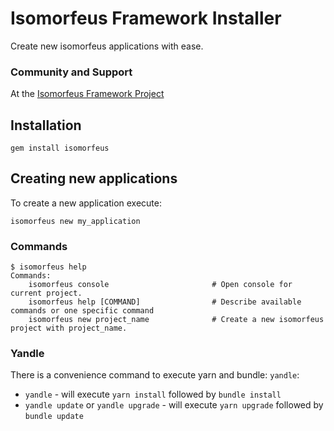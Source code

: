# Isomorfeus Framework Installer

Create new isomorfeus applications with ease.

### Community and Support
At the [Isomorfeus Framework Project](http://isomorfeus.com) 

## Installation
```shell script
gem install isomorfeus
```

## Creating new applications
To create a new application execute:
```shell script
isomorfeus new my_application
```

### Commands
```shell script
$ isomorfeus help
Commands:
    isomorfeus console                       # Open console for current project.
    isomorfeus help [COMMAND]                # Describe available commands or one specific command
    isomorfeus new project_name              # Create a new isomorfeus project with project_name.
```

### Yandle
There is a convenience command to execute yarn and bundle: `yandle`:
- `yandle` - will execute `yarn install` followed by `bundle install`
- `yandle update` or `yandle upgrade` - will execute `yarn upgrade` followed by `bundle update`
